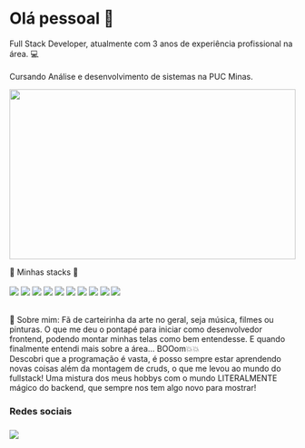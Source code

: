 # Olá pessoal 👋

Full Stack Developer, atualmente com 3 anos de experiência profissional na área. 💻 <br/><br/>
Cursando Análise e desenvolvimento de sistemas na PUC Minas.

<img src="https://user-images.githubusercontent.com/74038190/225813708-98b745f2-7d22-48cf-9150-083f1b00d6c9.gif" height="300px" width="100%" object-fit="cover">

🚀 Minhas stacks 🚀<br/><br/>
 <img src="https://img.shields.io/badge/JavaScript-F7DF1E?style=for-the-badge&logo=javascript&logoColor=black">
 <img src="https://img.shields.io/badge/HTML5-E34F26?style=for-the-badge&logo=html5&logoColor=white">
 <img src="https://img.shields.io/badge/CSS3-1572B6?style=for-the-badge&logo=css3&logoColor=white">
 <img src="https://img.shields.io/badge/TypeScript-007ACC?style=for-the-badge&logo=typescript&logoColor=white">
 <img src="https://img.shields.io/badge/PHP-777BB4?style=for-the-badge&logo=php&logoColor=white">
 <img src="https://img.shields.io/badge/Angular-DD0031?style=for-the-badge&logo=angular&logoColor=white">
 <img src="https://img.shields.io/badge/Git-E34F26?style=for-the-badge&logo=git&logoColor=white">
 <img src="https://img.shields.io/badge/MySQL-00000F?style=for-the-badge&logo=mysql&logoColor=white">
 <img src="https://img.shields.io/badge/jQuery-0769AD?style=for-the-badge&logo=jquery&logoColor=white">
 <img src="https://img.shields.io/badge/Laravel-FF2D20?style=for-the-badge&logo=laravel&logoColor=white">
 
 <br/> 💬 Sobre mim: Fã de carteirinha da arte no geral, seja música, filmes ou pinturas. O que me deu o pontapé para iniciar como desenvolvedor frontend, podendo montar minhas telas como bem entendesse. E quando finalmente entendi mais sobre a área… BOOom💥💥<br/>
 Descobri que a programação é vasta, é posso sempre estar aprendendo novas coisas além da montagem de cruds, o que me levou ao mundo do fullstack! Uma mistura dos meus hobbys com o mundo LITERALMENTE mágico do backend, que sempre nos tem algo novo para mostrar!
 <div>
     <h3>Redes sociais<h3/>
     <a href="https://www.linkedin.com/in/brenoeller/"><img src="https://img.shields.io/badge/LinkedIn-0077B5?style=for-the-badge&logo=linkedin&logoColor=white" target="_blank"><a/>
 <div/>


